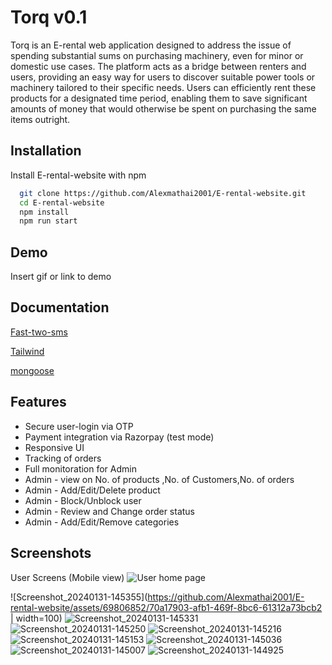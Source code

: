 
# Torq v0.1


Torq is an E-rental web application designed to address the issue of spending substantial sums on purchasing machinery, even for minor or domestic use cases. The platform acts as a bridge between renters and users, providing an easy way for users to discover suitable power tools or machinery tailored to their specific needs. Users can efficiently rent these products for a designated time period, enabling them to save significant amounts of money that would otherwise be spent on purchasing the same items outright.


## Installation

Install E-rental-website with npm

```bash
  git clone https://github.com/Alexmathai2001/E-rental-website.git
  cd E-rental-website
  npm install
  npm run start

```
    
## Demo

Insert gif or link to demo


## Documentation

[Fast-two-sms](https://www.npmjs.com/package/fast-two-sms)

[Tailwind](https://tailwindcss.com/docs/installation/play-cdn)

[mongoose](https://www.npmjs.com/package//mongoose)
## Features

- Secure user-login via OTP
- Payment integration via Razorpay (test mode)
- Responsive UI
- Tracking of orders
- Full monitoration for Admin
- Admin - view on No. of products ,No. of Customers,No. of orders
- Admin - Add/Edit/Delete product
- Admin - Block/Unblock user
- Admin - Review and Change order status
- Admin - Add/Edit/Remove categories


## Screenshots

User Screens (Mobile view)
![User home page](https://github.com/Alexmathai2001/E-rental-website/assets/69806852/343eeffa-8067-474c-8bc8-ed15f9fd67d0)


![Screenshot_20240131-145355](https://github.com/Alexmathai2001/E-rental-website/assets/69806852/70a17903-afb1-469f-8bc6-61312a73bcb2 | width=100)
![Screenshot_20240131-145331](https://github.com/Alexmathai2001/E-rental-website/assets/69806852/21f25f25-9569-4bf5-befc-87a611d1550c)
![Screenshot_20240131-145250](https://github.com/Alexmathai2001/E-rental-website/assets/69806852/77f5f3c8-47b3-40d0-9073-ce114f8f6717)
![Screenshot_20240131-145216](https://github.com/Alexmathai2001/E-rental-website/assets/69806852/c5f0717f-dba7-454d-8426-e20d38c99888)
![Screenshot_20240131-145153](https://github.com/Alexmathai2001/E-rental-website/assets/69806852/be6d7e54-2fb8-4871-8232-1dab8397a2b3)
![Screenshot_20240131-145036](https://github.com/Alexmathai2001/E-rental-website/assets/69806852/7350d793-acd3-45ae-92cd-337c1d5a3f06)
![Screenshot_20240131-145007](https://github.com/Alexmathai2001/E-rental-website/assets/69806852/bef29dce-dd48-42a7-9b20-4fddda972c44)
![Screenshot_20240131-144925](https://github.com/Alexmathai2001/E-rental-website/assets/69806852/3712777c-8f0f-435e-868f-7dc976d7e9fc)


